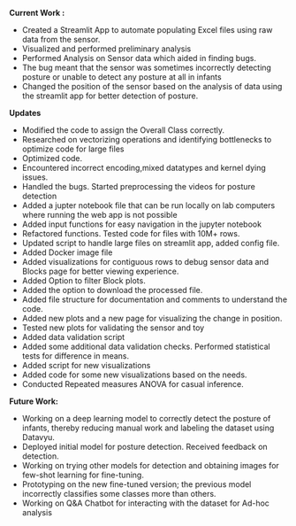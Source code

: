 **Current Work :**
- Created a Streamlit App to automate populating Excel files using raw data from the sensor.
- Visualized and performed preliminary analysis 
- Performed Analysis on Sensor data which aided in finding bugs.
- The bug meant that the sensor was sometimes incorrectly detecting posture or unable to detect any posture at all in infants
- Changed the position of the sensor based on the analysis of data using the streamlit app for better detection of posture.

**Updates**
- Modified the code to assign the Overall Class correctly.
- Researched on vectorizing operations and identifying bottlenecks to optimize code for large files
- Optimized code.
- Encountered incorrect encoding,mixed datatypes and kernel dying issues.
- Handled the bugs. Started preprocessing the videos for posture detection
- Added a jupter notebook file that can be run locally on lab computers where running the web app is not possible
- Added input functions for easy navigation in the jupyter notebook
- Refactored functions. Tested code for files with 10M+ rows.
- Updated script to handle large files on streamlit app, added config file.
- Added Docker image file
- Added visualizations for contiguous rows to debug sensor data and Blocks page for better viewing experience.
- Added Option to filter Block plots.
- Added the option to download the processed file.
- Added file structure for documentation and comments to understand the code.
- Added new plots and a new page for visualizing the change in position.
- Tested new plots for validating the sensor and toy
- Added data validation script
- Added some additional data validation checks. Performed statistical tests for difference in means.
- Added script for new visualizations
- Added code for some new visualizations based on the needs.
- Conducted Repeated measures ANOVA for casual inference. 

**Future Work:**
- Working on a deep learning model to correctly detect the posture of infants, thereby reducing manual work and labeling the dataset using Datavyu.
- Deployed initial model for posture detection. Received feedback on detection.
- Working on trying other models for detection and obtaining images for few-shot learning for fine-tuning.
- Prototyping on the new fine-tuned version; the previous model incorrectly classifies some classes more than others.
- Working on Q&A Chatbot for interacting with the dataset for Ad-hoc analysis
